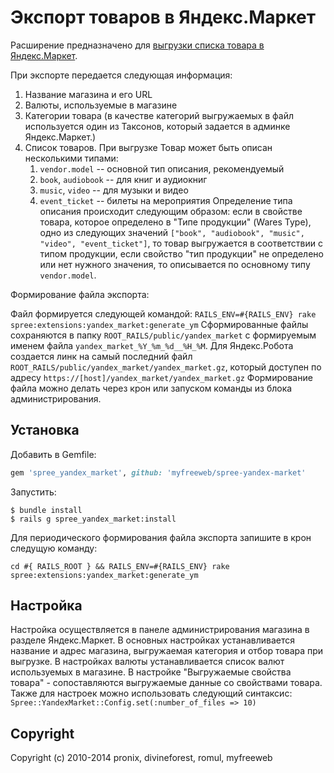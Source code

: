 # Экспорт товаров в Яндекс.Маркет

Расширение предназначено для [выгрузки списка товара в Яндекс.Маркет](http://partner.market.yandex.ru/legal/tt/).

При экспорте передается следующая информация:

1. Название магазина и его URL
2. Валюты, используемые в магазине
3. Категории товара (в качестве категорий выгружаемых в файл используется один из Таксонов, который задается в админке Яндекс.Маркет.)
4. Список товаров.
   При выгрузке Товар может быть описан несколькими типами:
   1. `vendor.model`      -- основной тип описания, рекомендуемый
   2. `book`, `audiobook` -- для книг и аудиокниг
   3. `music`, `video`    -- для музыки и видео
   4. `event_ticket`      -- билеты на мероприятия
   Определение типа описания происходит следующим образом: если в свойстве товара, которое определено
   в "Типе продукции" (Wares Type), одно из следующих значений `["book", "audiobook", "music", "video",
   "event_ticket"]`, то товар выгружается в соответствии с типом продукции, если свойство "тип продукции"
   не определено или нет нужного значения, то описывается по основному типу `vendor.model`.

Формирование файла экспорта:

Файл формируется следующей командой: `RAILS_ENV=#{RAILS_ENV} rake spree:extensions:yandex_market:generate_ym`
Сформированные файлы сохраняются в папку `ROOT_RAILS/public/yandex_market` с формируемым именем файла `yandex_market_%Y_%m_%d__%H_%M`.
Для Яндекс.Робота создается линк на самый последний файл `ROOT_RAILS/public/yandex_market/yandex_market.gz`, который доступен по адресу `https://[host]/yandex_market/yandex_market.gz`
Формирование файла можно делать через крон или запуском команды из блока администрирования.


## Установка

Добавить в Gemfile:

```ruby
gem 'spree_yandex_market', github: 'myfreeweb/spree-yandex-market'
```

Запустить:

```shell
$ bundle install
$ rails g spree_yandex_market:install
```

Для периодического формирования файла экспорта запишите в крон следущую команду:

```shell
cd #{ RAILS_ROOT } && RAILS_ENV=#{RAILS_ENV} rake spree:extensions:yandex_market:generate_ym
```


## Настройка

Настройка осуществляется в панеле администрирования магазина в разделе Яндекс.Маркет.
В основных настройках устанавливается название и адрес магазина, выгружаемая категория и отбор товара при выгрузке.
В настройках валюты устанавливается список валют используемых в магазине.
В настройке "Выгружаемые свойства товара" - сопоставляются выгружаемые данные со свойствами товара.
Также для настроек можно использовать следующий синтаксис: `Spree::YandexMarket::Config.set(:number_of_files => 10)`

## Copyright

Copyright (c) 2010-2014 pronix, divineforest, romul, myfreeweb
